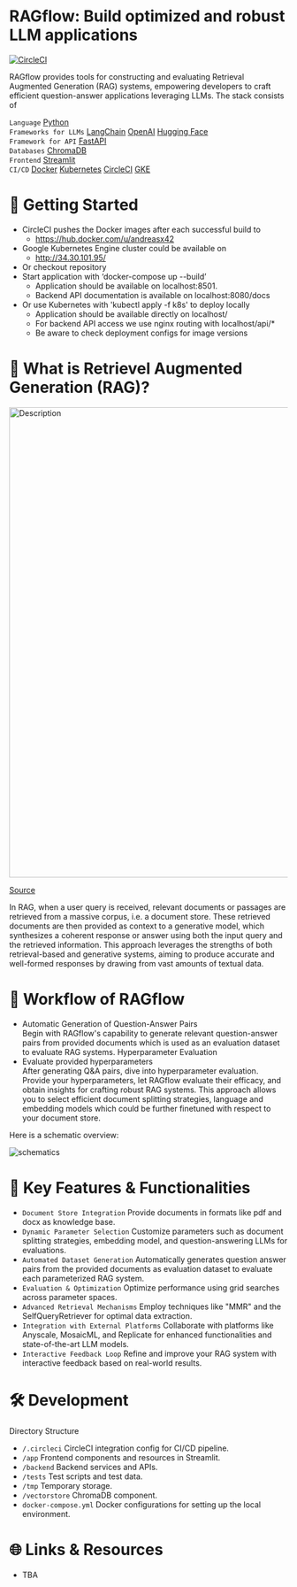 # RAGflow: Build optimized and robust LLM applications

[![CircleCI](https://dl.circleci.com/status-badge/img/circleci/6FfqBzs4fBDyTPvBNqnq5x/8HU8omXUEUaEgrpWMj271K/tree/main.svg?style=shield&circle-token=545d0058e25f4566f54a9282ef976f6a8a77b327)](https://app.circleci.com/pipelines/circleci/6FfqBzs4fBDyTPvBNqnq5x)

RAGflow provides tools for constructing and evaluating Retrieval Augmented Generation (RAG) systems, empowering developers to craft efficient question-answer applications leveraging LLMs. The stack consists of

`Language` [Python](https://www.python.org/)\
`Frameworks for LLMs` [LangChain](https://www.langchain.com/) [OpenAI](https://www.openai.com/) [Hugging Face](https://huggingface.co/)\
`Framework for API` [FastAPI](https://fastapi.tiangolo.com/)\
`Databases` [ChromaDB](https://www.trychroma.com/)\
`Frontend` [Streamlit](https://www.streamlit.io/)\
`CI/CD` [Docker](https://www.docker.com/) [Kubernetes](https://kubernetes.io/) [CircleCI](https://circleci.com/) [GKE](https://cloud.google.com/kubernetes-engine)

# 🚀 Getting Started
- CircleCI pushes the Docker images after each successful build to
    - https://hub.docker.com/u/andreasx42
- Google Kubernetes Engine cluster could be available on
    -  http://34.30.101.95/
- Or checkout repository
- Start application with ‘docker-compose up --build’
    - Application should be available on localhost:8501.
    - Backend API documentation is available on localhost:8080/docs
- Or use Kubernetes with 'kubectl apply -f k8s' to deploy locally
    - Application should be available directly on localhost/
    - For backend API access we use nginx routing with localhost/api/*
    - Be aware to check deployment configs for image versions

# 📖 What is Retrievel Augmented Generation (RAG)?

<img src="https://miro.medium.com/v2/resize:fit:4800/format:webp/1*Jq9bEbitg1Pv4oASwEQwJg.png" alt="Description" width="850"/>
<p align="left"><a href="https://towardsdatascience.com/rag-vs-finetuning-which-is-the-best-tool-to-boost-your-llm-application-94654b1eaba7">Source</a></p>

In RAG, when a user query is received, relevant documents or passages are retrieved from a massive corpus, i.e. a document store. These retrieved documents are then provided as context to a generative model, which synthesizes a coherent response or answer using both the input query and the retrieved information. This approach leverages the strengths of both retrieval-based and generative systems, aiming to produce accurate and well-formed responses by drawing from vast amounts of textual data.

# 🚀 Workflow of RAGflow
- Automatic Generation of Question-Answer Pairs\
Begin with RAGflow's capability to generate relevant question-answer pairs from provided documents which is used as an evaluation dataset to evaluate RAG systems.
Hyperparameter Evaluation
- Evaluate provided hyperparameters \
After generating Q&A pairs, dive into hyperparameter evaluation. Provide your hyperparameters, let RAGflow evaluate their efficacy, and obtain insights for crafting robust RAG systems.
This approach allows you to select efficient document splitting strategies, language and embedding models which could be further finetuned with respect to your document store.

Here is a schematic overview:

![schematics](https://github.com/AndreasX42/RAGflow/assets/141482745/8ea78a21-8224-4baf-a441-dc4aa8249762)

# 🌟 Key Features & Functionalities
- `Document Store Integration` Provide documents in formats like pdf and docx as knowledge base.
- `Dynamic Parameter Selection` Customize parameters such as document splitting strategies, embedding model, and question-answering LLMs for evaluations.
- `Automated Dataset Generation` Automatically generates question answer pairs from the provided documents as evaluation dataset to evaluate each parameterized RAG system.
- `Evaluation & Optimization` Optimize performance using grid searches across parameter spaces.
- `Advanced Retrieval Mechanisms` Employ techniques like "MMR" and the SelfQueryRetriever for optimal data extraction.
- `Integration with External Platforms` Collaborate with platforms like Anyscale, MosaicML, and Replicate for enhanced functionalities and state-of-the-art LLM models.
- `Interactive Feedback Loop` Refine and improve your RAG system with interactive feedback based on real-world results.
    
# 🛠️ Development
Directory Structure
- `/.circleci` CircleCI integration config for CI/CD pipeline.
- `/app` Frontend components and resources in Streamlit.
- `/backend` Backend services and APIs.
- `/tests` Test scripts and test data.
- `/tmp` Temporary storage.
- `/vectorstore` ChromaDB component.
- `docker-compose.yml` Docker configurations for setting up the local environment.
    
# 🌐 Links & Resources
- TBA
